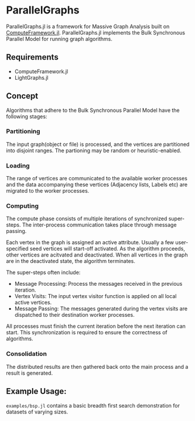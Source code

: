 # ParallelGraphs
ParallelGraphs.jl is a framework for Massive Graph Analysis built on [ComputeFramework.jl](https://github.com/shashi/ComputeFramework.jl). ParallelGraphs.jl implements the Bulk Synchronous Parallel Model for running graph algorithms.

## Requirements
- ComputeFramework.jl
- LightGraphs.jl 

## Concept
Algorithms that adhere to the Bulk Synchronous Parallel Model have the following stages:

### Partitioning 
The input graph(object or file) is processed, and the vertices are partitioned into disjoint ranges. The partioning may be random or heuristic-enabled.

### Loading
The range of vertices are communicated to the available worker processes and the data accompanying these vertices (Adjacency lists, Labels etc) are migrated to the worker processes. 

### Computing
The compute phase consists of multiple iterations of synchronized super-steps. The inter-process communication takes place through message passing. 

Each vertex in the graph is assigned an active attribute. Usually a few user-specified seed vertices will start-off activated. As the algorithm proceeds, other vertices are acitvated and deactivated. When all vertices in the graph are in the deactivated state, the algorithm terminates. 

The super-steps often include:
- Message Processing: Process the messages received in the previous iteration.
- Vertex Visits: The input vertex visitor function is applied on all local active vertices.
- Message Passing: The messages generated during the vertex visits are dispatched to their destination worker processes.

All processes must finish the current iteration before the next iteration can start. This synchronization is required to ensure the correctness of algorithms.

### Consolidation
The distributed results are then gathered back onto the main process and a result is generated.


## Example Usage:
`examples/bsp.jl` contains a basic breadth first search demonstration for datasets of varying sizes.

